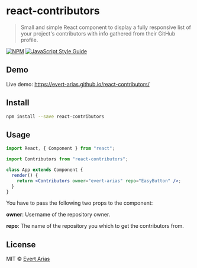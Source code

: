 # react-contributors

> Small and simple React component to display a fully responsive list of your project's contributors with info gathered from their GitHub profile.

[![NPM](https://img.shields.io/npm/v/react-contributors.svg)](https://www.npmjs.com/package/react-contributors) [![JavaScript Style Guide](https://img.shields.io/badge/code_style-standard-brightgreen.svg)](https://standardjs.com)

## Demo

Live demo: https://evert-arias.github.io/react-contributors/

## Install

```bash
npm install --save react-contributors
```

## Usage

```jsx
import React, { Component } from "react";

import Contributors from "react-contributors";

class App extends Component {
  render() {
    return <Contributors owner="evert-arias" repo="EasyButton" />;
  }
}
```

You have to pass the following two props to the component:

**owner**: Username of the repository owner.

**repo**: The name of the repository you which to get the contributors from.

## License

MIT © [Evert Arias](https://github.com/evert-arias)
